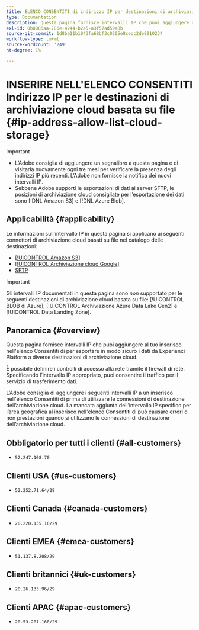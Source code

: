 ```yaml
---
title: ELENCO CONSENTITI di indirizzo IP per destinazioni di archiviazione cloud basata su file
type: Documentation
description: Questa pagina fornisce intervalli IP che puoi aggiungere al tuo elenco consentiti per esportare in modo sicuro i dati da Experienci Platform a destinazioni di archiviazione cloud.
exl-id: 0b8086aa-786e-4244-b2a5-a3f57ad59a8b
source-git-commit: 1d8ba11b1043fa68bf3c0205e8cecc2de8910234
workflow-type: tm+mt
source-wordcount: '249'
ht-degree: 1%

---
```


# INSERIRE NELL&#39;ELENCO CONSENTITI Indirizzo IP per le destinazioni di archiviazione cloud basata su file {#ip-address-allow-list-cloud-storage}

>[!IMPORTANT]
>
> * L’Adobe consiglia di aggiungere un segnalibro a questa pagina e di visitarla nuovamente ogni tre mesi per verificare la presenza degli indirizzi IP più recenti. L’Adobe non fornisce la notifica dei nuovi intervalli IP.
> * Sebbene Adobe supporti le esportazioni di dati ai server SFTP, le posizioni di archiviazione cloud consigliate per l’esportazione dei dati sono [!DNL Amazon S3] e [!DNL Azure Blob].

## Applicabilità {#applicability}

Le informazioni sull’intervallo IP in questa pagina si applicano ai seguenti connettori di archiviazione cloud basati su file nel catalogo delle destinazioni:

* [[!UICONTROL Amazon S3]](./amazon-s3.md)
* [[!UICONTROL Archiviazione cloud Google]](google-cloud-storage.md)
* [SFTP](./sftp.md)

>[!IMPORTANT]
>
>Gli intervalli IP documentati in questa pagina sono *non* supportato per le seguenti destinazioni di archiviazione cloud basata su file: [!UICONTROL BLOB di Azure], [!UICONTROL Archiviazione Azure Data Lake Gen2] e [!UICONTROL Data Landing Zone].

## Panoramica {#overview}

Questa pagina fornisce intervalli IP che puoi aggiungere al tuo inserisco nell&#39;elenco Consentiti di per esportare in modo sicuro i dati da Experienci Platform a diverse destinazioni di archiviazione cloud.

È possibile definire i controlli di accesso alla rete tramite il firewall di rete. Specificando l’intervallo IP appropriato, puoi consentire il traffico per il servizio di trasferimento dati.

L’Adobe consiglia di aggiungere i seguenti intervalli IP a un inserisco nell&#39;elenco Consentiti di prima di utilizzare le connessioni di destinazione dell’archiviazione cloud. La mancata aggiunta dell’intervallo IP specifico per l’area geografica al inserisco nell&#39;elenco Consentiti di può causare errori o non prestazioni quando si utilizzano le connessioni di destinazione dell’archiviazione cloud.

## Obbligatorio per tutti i clienti {#all-customers}

* `52.247.108.70`

## Clienti USA {#us-customers}

* `52.252.71.64/29`

## Clienti Canada {#canada-customers}

* `20.220.135.16/29`

## Clienti EMEA {#emea-customers}

* `51.137.8.208/29`

## Clienti britannici {#uk-customers}

* `20.26.133.96/29`

## Clienti APAC {#apac-customers}

* `20.53.201.168/29`
